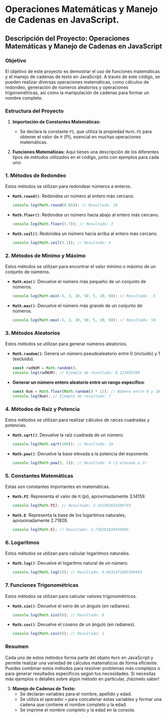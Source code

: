 # Operaciones Matemáticas y Manejo de Cadenas en JavaScript.

## Descripción del Proyecto: Operaciones Matemáticas y Manejo de Cadenas en JavaScript

### Objetivo
El objetivo de este proyecto es demostrar el uso de funciones matemáticas y el manejo de cadenas de texto en JavaScript. A través de este código, se pueden realizar diversas operaciones matemáticas, como cálculos de redondeo, generación de números aleatorios y operaciones trigonométricas, así como la manipulación de cadenas para formar un nombre completo.

### Estructura del Proyecto

1. **Importación de Constantes Matemáticas:**
   - Se declara la constante `PI`, que utiliza la propiedad `Math.PI` para obtener el valor de π (Pi), esencial en muchas operaciones matemáticas.

2. **Funciones Matemáticas:**
Aquí tienes una descripción de los diferentes tipos de métodos utilizados en el código, junto con ejemplos para cada uno:

### 1. **Métodos de Redondeo**

Estos métodos se utilizan para redondear números a enteros.

- **`Math.round()`**: Redondea un número al entero más cercano.
  ```javascript
  console.log(Math.round(9.85)); // Resultado: 10
  ```

- **`Math.floor()`**: Redondea un número hacia abajo al entero más cercano.
  ```javascript
  console.log(Math.floor(3.7)); // Resultado: 3
  ```

- **`Math.ceil()`**: Redondea un número hacia arriba al entero más cercano.
  ```javascript
  console.log(Math.ceil(3.1)); // Resultado: 4
  ```

### 2. **Métodos de Mínimo y Máximo**

Estos métodos se utilizan para encontrar el valor mínimo o máximo de un conjunto de números.

- **`Math.min()`**: Devuelve el número más pequeño de un conjunto de números.
  ```javascript
  console.log(Math.min(-5, 3, 20, 50, 5, 10, 0)); // Resultado: -5
  ```

- **`Math.max()`**: Devuelve el número más grande de un conjunto de números.
  ```javascript
  console.log(Math.max(-5, 3, 20, 50, 5, 10, 0)); // Resultado: 50
  ```

### 3. **Métodos Aleatorios**

Estos métodos se utilizan para generar números aleatorios.

- **`Math.random()`**: Genera un número pseudoaleatorio entre 0 (incluido) y 1 (excluido).
  ```javascript
  const radNUM = Math.random();
  console.log(radNUM); // Ejemplo de resultado: 0.123456789
  ```

- **Generar un número entero aleatorio entre un rango específico**:
  ```javascript
  const Num = Math.floor(Math.random() * 11); // Número entre 0 y 10
  console.log(Num); // Ejemplo de resultado: 7
  ```

### 4. **Métodos de Raíz y Potencia**

Estos métodos se utilizan para realizar cálculos de raíces cuadradas y potencias.

- **`Math.sqrt()`**: Devuelve la raíz cuadrada de un número.
  ```javascript
  console.log(Math.sqrt(100)); // Resultado: 10
  ```

- **`Math.pow()`**: Devuelve la base elevada a la potencia del exponente.
  ```javascript
  console.log(Math.pow(3, 2)); // Resultado: 9 (3 elevado a 2)
  ```

### 5. **Constantes Matemáticas**

Estas son constantes importantes en matemáticas.

- **`Math.PI`**: Representa el valor de π (pi), aproximadamente 3.14159.
  ```javascript
  console.log(Math.PI); // Resultado: 3.141592653589793
  ```

- **`Math.E`**: Representa la base de los logaritmos naturales, aproximadamente 2.71828.
  ```javascript
  console.log(Math.E); // Resultado: 2.718281828459045
  ```

### 6. **Logaritmos**

Estos métodos se utilizan para calcular logaritmos naturales.

- **`Math.log()`**: Devuelve el logaritmo natural de un número.
  ```javascript
  console.log(Math.log(2)); // Resultado: 0.6931471805599453
  ```

### 7. **Funciones Trigonométricas**

Estos métodos se utilizan para calcular valores trigonométricos.

- **`Math.sin()`**: Devuelve el seno de un ángulo (en radianes).
  ```javascript
  console.log(Math.sin(0)); // Resultado: 0
  ```

- **`Math.cos()`**: Devuelve el coseno de un ángulo (en radianes).
  ```javascript
  console.log(Math.cos(0)); // Resultado: 1
  ```

### Resumen

Cada uno de estos métodos forma parte del objeto `Math` en JavaScript y permite realizar una variedad de cálculos matemáticos de forma eficiente. Puedes combinar estos métodos para resolver problemas más complejos o para generar resultados específicos según tus necesidades. Si necesitas más ejemplos o detalles sobre algún método en particular, ¡házmelo saber!

3. **Manejo de Cadenas de Texto:**
   - Se declaran variables para el nombre, apellido y edad.
   - Se utiliza el operador `+` para concatenar estas variables y formar una cadena que contiene el nombre completo y la edad.
   - Se imprime el nombre completo y la edad en la consola.

